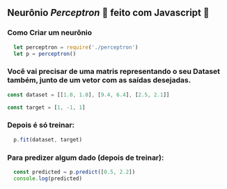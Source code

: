 ## Neurônio ***Perceptron*** 🧠 feito com Javascript 💛

### Como Criar um neurônio
```javascript 
  let perceptron = require('./perceptron')
  let p = perceptron()
```
### Você vai precisar de uma matris representando o seu Dataset também, junto de um vetor com as saídas desejadas.
```javascript 
const dataset = [[1.0, 1.0], [9.4, 6.4], [2.5, 2.1]]

const target = [1, -1, 1]
```

### Depois é só treinar:
```javascript
  p.fit(dataset, target)
```

### Para predizer algum dado (depois de treinar):
```javascript 
  const predicted = p.predict([0.5, 2.2])
  console.log(predicted)
```